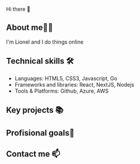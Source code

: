 Hi there 👋

## About me🙍‍♂️
I'm Lionel and I do things online

## Technical skills 🛠️
- Languages: HTML5, CSS3, Javascript, Go
- Frameworks and libraries: React, NextJS, Nodejs
- Tools & Platforms: Github, Azure, AWS

## Key projects 📚

## Profisional goals🚀

## Contact me 📫 
